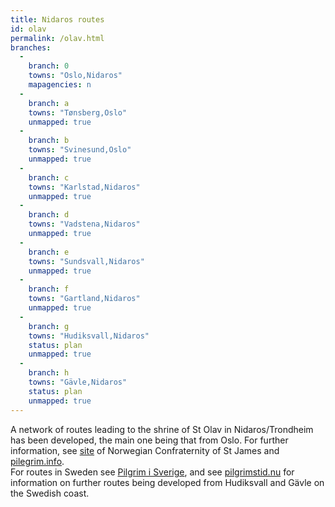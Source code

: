 ```yaml
---
title: Nidaros routes
id: olav
permalink: /olav.html
branches:
  -
    branch: 0
    towns: "Oslo,Nidaros"
    mapagencies: n
  -
    branch: a
    towns: "Tønsberg,Oslo"
    unmapped: true
  -
    branch: b
    towns: "Svinesund,Oslo"
    unmapped: true
  -
    branch: c
    towns: "Karlstad,Nidaros"
    unmapped: true
  -
    branch: d
    towns: "Vadstena,Nidaros"
    unmapped: true
  -
    branch: e
    towns: "Sundsvall,Nidaros"
    unmapped: true
  -
    branch: f
    towns: "Gartland,Nidaros"
    unmapped: true
  -
    branch: g
    towns: "Hudiksvall,Nidaros"
    status: plan
    unmapped: true
  -
    branch: h
    towns: "Gävle,Nidaros"
    status: plan
    unmapped: true
---
```


A network of routes leading to the shrine of St Olav in Nidaros/Trondheim has been developed, the main one being that from Oslo. For further information, see [site][0] of Norwegian Confraternity of St James and [pilegrim.info][1].  
For routes in Sweden see [Pilgrim i Sverige][2], and see [pilgrimstid.nu][3] for information on further routes being developed from Hudiksvall and Gävle on the Swedish coast.

[0]: http://www.pilegrim.no/maps.php?id=pilegrimsveiene.php
[1]: http://www.pilegrim.info/index.aspx?id=353807
[2]: http://www.pilgrim.nu/
[3]: http://www.pilgrimstid.nu/